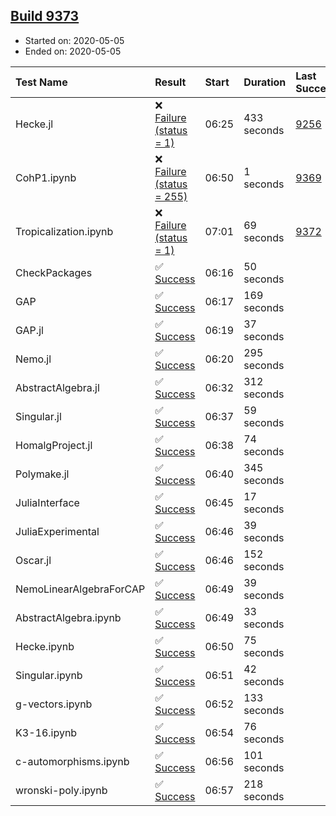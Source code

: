 ## [Build 9373](https://oscarci.mathematik.uni-kl.de/job/oscar/9373/)

* Started on: 2020-05-05
* Ended on: 2020-05-05

| Test Name    | Result | Start | Duration | Last Success | First Failure |
|:-------------|:-------|:------|:---------|:-------------|:--------------|
| Hecke.jl | ❌ [Failure (status = 1)](https://oscarci.mathematik.uni-kl.de/job/oscar/9373/artifact/logs/build-9373/Hecke.jl.log) | 06:25 | 433 seconds | [9256](https://oscarci.mathematik.uni-kl.de/job/oscar/9256/) | [9257](https://oscarci.mathematik.uni-kl.de/job/oscar/9257/) |
| CohP1.ipynb | ❌ [Failure (status = 255)](https://oscarci.mathematik.uni-kl.de/job/oscar/9373/artifact/logs/build-9373/CohP1.ipynb.log) | 06:50 | 1 seconds | [9369](https://oscarci.mathematik.uni-kl.de/job/oscar/9369/) | [9370](https://oscarci.mathematik.uni-kl.de/job/oscar/9370/) |
| Tropicalization.ipynb | ❌ [Failure (status = 1)](https://oscarci.mathematik.uni-kl.de/job/oscar/9373/artifact/logs/build-9373/Tropicalization.ipynb.log) | 07:01 | 69 seconds | [9372](https://oscarci.mathematik.uni-kl.de/job/oscar/9372/) | [9373](https://oscarci.mathematik.uni-kl.de/job/oscar/9373/) |
| CheckPackages | ✅ [Success](https://oscarci.mathematik.uni-kl.de/job/oscar/9373/artifact/logs/build-9373/CheckPackages.log) | 06:16 | 50 seconds |  |  |
| GAP | ✅ [Success](https://oscarci.mathematik.uni-kl.de/job/oscar/9373/artifact/logs/build-9373/GAP.log) | 06:17 | 169 seconds |  |  |
| GAP.jl | ✅ [Success](https://oscarci.mathematik.uni-kl.de/job/oscar/9373/artifact/logs/build-9373/GAP.jl.log) | 06:19 | 37 seconds |  |  |
| Nemo.jl | ✅ [Success](https://oscarci.mathematik.uni-kl.de/job/oscar/9373/artifact/logs/build-9373/Nemo.jl.log) | 06:20 | 295 seconds |  |  |
| AbstractAlgebra.jl | ✅ [Success](https://oscarci.mathematik.uni-kl.de/job/oscar/9373/artifact/logs/build-9373/AbstractAlgebra.jl.log) | 06:32 | 312 seconds |  |  |
| Singular.jl | ✅ [Success](https://oscarci.mathematik.uni-kl.de/job/oscar/9373/artifact/logs/build-9373/Singular.jl.log) | 06:37 | 59 seconds |  |  |
| HomalgProject.jl | ✅ [Success](https://oscarci.mathematik.uni-kl.de/job/oscar/9373/artifact/logs/build-9373/HomalgProject.jl.log) | 06:38 | 74 seconds |  |  |
| Polymake.jl | ✅ [Success](https://oscarci.mathematik.uni-kl.de/job/oscar/9373/artifact/logs/build-9373/Polymake.jl.log) | 06:40 | 345 seconds |  |  |
| JuliaInterface | ✅ [Success](https://oscarci.mathematik.uni-kl.de/job/oscar/9373/artifact/logs/build-9373/JuliaInterface.log) | 06:45 | 17 seconds |  |  |
| JuliaExperimental | ✅ [Success](https://oscarci.mathematik.uni-kl.de/job/oscar/9373/artifact/logs/build-9373/JuliaExperimental.log) | 06:46 | 39 seconds |  |  |
| Oscar.jl | ✅ [Success](https://oscarci.mathematik.uni-kl.de/job/oscar/9373/artifact/logs/build-9373/Oscar.jl.log) | 06:46 | 152 seconds |  |  |
| NemoLinearAlgebraForCAP | ✅ [Success](https://oscarci.mathematik.uni-kl.de/job/oscar/9373/artifact/logs/build-9373/NemoLinearAlgebraForCAP.log) | 06:49 | 39 seconds |  |  |
| AbstractAlgebra.ipynb | ✅ [Success](https://oscarci.mathematik.uni-kl.de/job/oscar/9373/artifact/logs/build-9373/AbstractAlgebra.ipynb.log) | 06:49 | 33 seconds |  |  |
| Hecke.ipynb | ✅ [Success](https://oscarci.mathematik.uni-kl.de/job/oscar/9373/artifact/logs/build-9373/Hecke.ipynb.log) | 06:50 | 75 seconds |  |  |
| Singular.ipynb | ✅ [Success](https://oscarci.mathematik.uni-kl.de/job/oscar/9373/artifact/logs/build-9373/Singular.ipynb.log) | 06:51 | 42 seconds |  |  |
| g-vectors.ipynb | ✅ [Success](https://oscarci.mathematik.uni-kl.de/job/oscar/9373/artifact/logs/build-9373/g-vectors.ipynb.log) | 06:52 | 133 seconds |  |  |
| K3-16.ipynb | ✅ [Success](https://oscarci.mathematik.uni-kl.de/job/oscar/9373/artifact/logs/build-9373/K3-16.ipynb.log) | 06:54 | 76 seconds |  |  |
| c-automorphisms.ipynb | ✅ [Success](https://oscarci.mathematik.uni-kl.de/job/oscar/9373/artifact/logs/build-9373/c-automorphisms.ipynb.log) | 06:56 | 101 seconds |  |  |
| wronski-poly.ipynb | ✅ [Success](https://oscarci.mathematik.uni-kl.de/job/oscar/9373/artifact/logs/build-9373/wronski-poly.ipynb.log) | 06:57 | 218 seconds |  |  |
